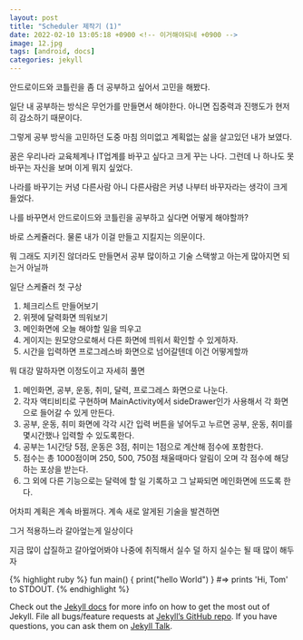 ```yaml
---
layout: post
title: "Scheduler 제작기 (1)"
date: 2022-02-10 13:05:18 +0900 <!-- 이거해야되네 +0900 -->
image: 12.jpg
tags: [android, docs]
categories: jekyll
---
```

안드로이드와 코틀린을 좀 더 공부하고 싶어서 고민을 해봤다.

일단 내 공부하는 방식은 무언가를 만들면서 해야한다. 아니면 집중력과 진행도가 현저히 감소하기 때문이다.

그렇게 공부 방식을 고민하던 도중 마침 의미없고 계획없는 삶을 살고있던 내가 보였다.

꿈은 우리나라 교육체계나 IT업계를 바꾸고 싶다고 크게 꾸는 나다. 그런데 나 하나도 못바꾸는 자신을 보며 이게 뭐지 싶었다.

나라를 바꾸기는 커녕 다른사람 아니 다른사람은 커녕 나부터 바꾸자라는 생각이 크게 들었다.

나를 바꾸면서 안드로이드와 코틀린을 공부하고 싶다면 어떻게 해야할까?

바로 스케쥴러다. 물론 내가 이걸 만들고 지킬지는 의문이다.

뭐 그래도 지키진 않더라도 만들면서 공부 많이하고 기술 스택쌓고 아는게 많아지면 되는거 아닐까


일단 스케쥴러 첫 구상

1. 체크리스트 만들어보기 
2. 위젯에 달력화면 띄워보기
3. 메인화면에 오늘 해야할 일을 띄우고
4. 게이지는 원모양으로해서 다른 화면에 띄워서 확인할 수 있게하자.
5. 시간을 입력하면 프로그레스바 화면으로 넘어갈텐데 이건 어떻게할까

뭐 대강 말하자면 이정도이고 자세히 풀면

1. 메인화면, 공부, 운동, 취미, 달력, 프로그레스 화면으로 나눈다.
2. 각자 액티비티로 구현하며 MainActivity에서 sideDrawer인가 사용해서 각 화면으로 들어갈 수 있게 만든다.
3. 공부, 운동, 취미 화면에 각각 시간 입력 버튼을 넣어두고 누르면 공부, 운동, 취미를 몇시간했나 입력할 수 있도록한다.
4. 공부는 1시간당 5점, 운동은 3점, 취미는 1점으로 계산해 점수에 포함한다.
5. 점수는 총 1000점이며 250, 500, 750점 채울때마다 알림이 오며 각 점수에 해당하는 포상을 받는다.
6. 그 외에 다른 기능으로는 달력에 할 일 기록하고 그 날짜되면 메인화면에 뜨도록 한다.

어차피 계획은 계속 바뀔꺼다. 계속 새로 알게된 기술을 발견하면 

그거 적용하느라 갈아엎는게 일상이다

지금 많이 삽질하고 갈아엎어봐야 나중에 취직해서 실수 덜 하지 실수는 될 때 많이 해두자

{% highlight ruby %}
fun main() {
    print("hello World")
}
#=> prints 'Hi, Tom' to STDOUT.
{% endhighlight %}

Check out the [Jekyll docs][jekyll-docs] for more info on how to get the most out of Jekyll. File all bugs/feature requests at [Jekyll’s GitHub repo][jekyll-gh]. If you have questions, you can ask them on [Jekyll Talk][jekyll-talk].

[jekyll-docs]: https://jekyllrb.com/docs/home
[jekyll-gh]:   https://github.com/jekyll/jekyll
[jekyll-talk]: https://talk.jekyllrb.com/
